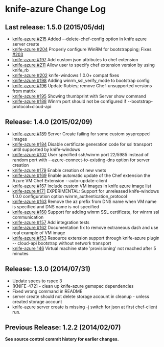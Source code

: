 # knife-azure Change Log

## Last release: 1.5.0 (2015/05/dd)
* [knife-azure #215](https://github.com/chef/knife-azure/pull/215) Added --delete-chef-config option in knife azure server create
* [knife-azure #204](https://github.com/chef/knife-azure/pull/204) Properly configure WinRM for bootstrapping; Fixes [#203](https://github.com/chef/knife-azure/pull/203)
* [knife-azure #197](https://github.com/chef/knife-azure/pull/197) Add custom json attributes to chef extension
* [knife-azure #211](https://github.com/chef/knife-azure/pull/211) Allow user to specify chef extension version by using knife_rb
* [knife-azure #202](https://github.com/chef/knife-azure/pull/202) knife-windows 1.0.0+ compat fixes
* [knife-azure #198](https://github.com/chef/knife-azure/pull/198) Adding winrm_ssl_verify_mode to bootstrap config
* [knife-azure #196](https://github.com/chef/knife-azure/pull/196) Update Rubies; remove Chef-unsupported versions from matrix
* [knife-azure #195](https://github.com/chef/knife-azure/pull/195) Showing thumbprint with Server show command
* [knife-azure #188](https://github.com/chef/knife-azure/pull/188) Winrm port should not be configured if --bootstrap-protocol=cloud-api

## Release: 1.4.0 (2015/02/09)
* [knife-azure #189](https://github.com/chef/knife-azure/issues/189) Server Create failing for some custom sysprepped images
* [knife-azure #184](https://github.com/chef/knife-azure/pull/184) Disable certificate generation code for ssl transport until supported by knife-windows
* [knife-azure #102](https://github.com/chef/knife-azure/pull/102) User specified ssh/winrm port 22/5985 instead of random port with --azure-connect-to-existing-dns option for server creation
* [knife-azure #179](https://github.com/chef/knife-azure/pull/179) Enable creation of new vnets
* [knife-azure #169](https://github.com/chef/knife-azure/pull/169) Enable automatic update of the Chef extension the Azure VM Chef Extension --auto-update-client
* [knife-azure #167](https://github.com/chef/knife-azure/pull/167) Include custom VM images in knife azure image list
* [knife-azure #171](https://github.com/chef/knife-azure/pull/171) EXPERIMENTAL: Support for unreleased knife-windows 1.0.0 configuration option winrm\_authentication\_protocol
* [knife-azure #163](https://github.com/chef/knife-azure/pull/163) Remove the az prefix from DNS name when VM name is specified and DNS name is not specified
* [knife-azure #160](https://github.com/chef/knife-azure/pull/160) Support for adding winrm SSL certificate, for winrm ssl communication
* [knife-azure #157](https://github.com/chef/knife-azure/pull/157) Add integration tests
* [knife-azure #162](https://github.com/chef/knife-azure/pull/162) Documentation fix to remove extraneous dash and use real example of VM image
* [knife-azure #153](https://github.com/chef/knife-azure/pull/153) Resource extension support through knife-azure plugin -- cloud-api bootstrap without network transport
* [knife-azure 146](https://github.com/chef/knife-azure/pull/146) Virtual machine state 'provisioning' not reached after 5 minutes

## Release: 1.3.0 (2014/07/31)
* Update specs to rspec 3
* [KNIFE-472] - clean up knife-azure gemspec dependencies
* Fixed wrong command in README
* server create should not delete storage account in cleanup - unless created storage account
* knife-azure server create is missing -j switch for json at first chef-client run.

## Previous  Release: 1.2.2 (2014/02/07)

**See source control commit history for earlier changes.**




